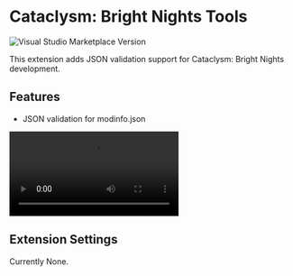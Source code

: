 # Cataclysm: Bright Nights Tools

![Visual Studio Marketplace Version](https://img.shields.io/visual-studio-marketplace/v/scarf.cataclysm-bn-tools?label=Visual%20Studio%20Marketplace&logo=Visual%20Studio%20Code&style=flat-square)

This extension adds JSON validation support for Cataclysm: Bright Nights development.

## Features

- JSON validation for modinfo.json

![](./images/modinfo.mp4)

## Extension Settings

Currently None.
<!-- Include if your extension adds any VS Code settings through the `contributes.configuration` extension point.

For example:

This extension contributes the following settings:

- `myExtension.enable`: Enable/disable this extension.
- `myExtension.thing`: Set to `blah` to do something. -->

<!-- ## Known Issues

Calling out known issues can help limit users opening duplicate issues against your extension.

## Following extension guidelines

Ensure that you've read through the extensions guidelines and follow the best practices for creating your extension.

- [Extension Guidelines](https://code.visualstudio.com/api/references/extension-guidelines) -->

